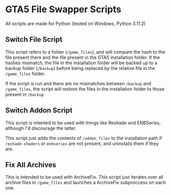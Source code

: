 # GTA5 File Swapper Scripts

All scripts are made for Python (tested on Windows, Python 3.11.2)

## Switch File Script

This script refers to a folder (`/game_files`), and will compare the hash to the file present there and the file present in the GTA5 installation folder. If the hashes mismatch, the file in the installation folder will be backed up to a backup folder (`/backup`) before being replaced by the relative file in the `/game_files` folder.

If the script is run and there are no mismatches between `/backup` and `/game_files`, the script will restore the files in the installation folder to those present in `/backup`

## Switch Addon Script

This script is intented to be used with things like Reshade and ENBSeries, although I'd discourage the latter.

This script just adds the contents of `/addon_files` to the installation path if `reshade-shaders` or `enbseries` are not present, and uninstalls them if they are.

## Fix All Archives

This is intended to be used with ArchiveFix. This script just iterates over all archive files in `/game_files` and launches a ArchiveFix subproccess on each one.